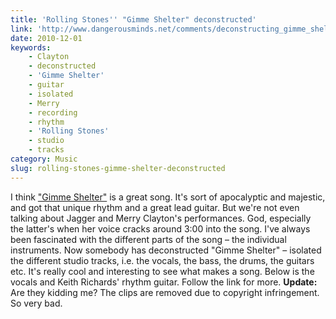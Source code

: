 ```yaml
---
title: 'Rolling Stones'' "Gimme Shelter" deconstructed'
link: 'http://www.dangerousminds.net/comments/deconstructing_gimme_shelter_listen/'
date: 2010-12-01
keywords:
    - Clayton
    - deconstructed
    - 'Gimme Shelter'
    - guitar
    - isolated
    - Merry
    - recording
    - rhythm
    - 'Rolling Stones'
    - studio
    - tracks
category: Music
slug: rolling-stones-gimme-shelter-deconstructed
---
```


I think ["Gimme Shelter"](http://open.spotify.com/track/1Rkx7ve9RqSuQ877R3X2HO "Spotify link") is a
great song. It's sort of apocalyptic and majestic, and got that unique rhythm and a great lead
guitar. But we're not even talking about Jagger and Merry Clayton's performances. God, especially
the latter's when her voice cracks around 3:00 into the song. I've always been fascinated with the
different parts of the song – the individual instruments. Now somebody has deconstructed "Gimme
Shelter" – isolated the different studio tracks, i.e. the vocals, the bass, the drums, the guitars
etc. It's really cool and interesting to see what makes a song. Below is the vocals and Keith
Richards' rhythm guitar. Follow the link for more. **Update:** Are they kidding me? The clips are
removed due to copyright infringement. So very bad.
